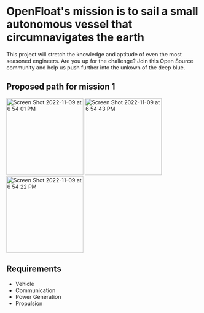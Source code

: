 # OpenFloat's mission is to sail a small autonomous vessel that circumnavigates the earth
This project will stretch the knowledge and aptitude of even the most seasoned engineers. Are you up for the challenge? Join this Open Source community and help us push further into the unkown of the deep blue.

## Proposed path for mission 1
<img width="200" alt="Screen Shot 2022-11-09 at 6 54 01 PM" src="https://user-images.githubusercontent.com/8175253/200967075-8c1b589a-c8e5-4099-9edd-16a6738e0db0.png"> <img width="200" alt="Screen Shot 2022-11-09 at 6 54 43 PM" src="https://user-images.githubusercontent.com/8175253/200967098-b545bdf1-fb63-43fd-9a97-73683b754c6f.png"> <img width="200" alt="Screen Shot 2022-11-09 at 6 54 22 PM" src="https://user-images.githubusercontent.com/8175253/200967100-47863ea1-7e7b-4033-b137-48dcc69d6a38.png">


## Requirements
- Vehicle
- Communication
- Power Generation
- Propulsion
